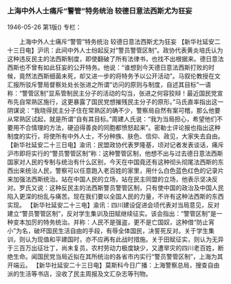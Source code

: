 ### 上海中外人士痛斥“警管”特务统治  较德日意法西斯尤为狂妄

1946-05-26
第1版()
专栏：

　　上海中外人士痛斥“警管”特务统治
    较德日意法西斯尤为狂妄
    【新华社延安二十三日电】沪讯：此间中外人士纷起反对“警员警管区制”。政协代表黄炎培氏认为这种违反民主的法西斯制度，即使翻破了所有法律书，也找不出根据来。德日意法西斯也不曾有如此狂妄的公开特务。他说：“谁想到今天德日意法西斯打败的时候，竟然法西斯细菌未死，却又进一步的将特务予以公开活动”。马叙伦教授在文汇报所驳斥警局督察处处长张进之所谓“访问的原则与制度，自述其目标”一语称：“警管区制”显系管制民主分子的活动的勾当，张进之何容狡辩！最近国民党宣布先自常熟区施行，这更暴露了国民党想摧残民主分子的原形。”马氏直率指出这一阴谋说：“我晓得民主分子住在常熟区的确不少，警察局自然有案可稽，那么他要从常熟区试起，就是所谓“自有其目标。”周建人氏说：“我为当局担心，希望他们不要用不合情理的方法，硬迫得善良的同胞都愤怒起来”。密勒士评论报也指出这种制度的实行，将使所有中外人士，不分种族、肤色、信仰、政见，大家失去自由。
    【新华社延安二十三日电】渝讯：民盟政协代表罗隆基，顷对记者发表谈话，痛斥沪市即将实行的“警员警管区制”称：这种警管区制，他想不出与过去德日意法西斯国家对人民的专制与统治有什么区别，今天在中国竟还有这种彻头彻尾法西斯的东西出来统治人民，警察可以任意跑入老百姓的家里，用什么白色蓝色红色的记录片来加强法西斯统治。站在中国人民的立场，站在民主同盟的立场，他表示坚决反对。罗氏又说：这种反民主的法西斯警员警管区制，只有使中国的政治及中国人民陷入更深的纷乱与痛苦。现在我们要以全国人民的力量，不许有这种法西斯的东西实现。
    【新华社延安二十三电】渝讯：四川建设促进会顷代表对当局意见，反对建立“警员警管区制”，反对学生集训及田赋继续征实。该会指出：“警管区制”是一种变本加厉的特务统治。并称：人民不是强盗，更不是亡国奴，这种借“防止宵小”为名，破坏国民生活自由的手段，有辱全体国民，决誓死反对。关于学生集训，则认为现值和平建国时，亦不应再有此战时措施。关于田赋征实，则认为无异于三百万出征壮丁，尚未复员，农村劳动力极度缺少，又遭旱灾的四川老百姓，断绝生命。闻国民党当局近拟在其所统治的各省市内实行“警员警管区制”，上海为其开端云。
    【新华社延安二十三日电】莫斯科今日广播：上海警察总局，搜查自由派的生活等书店，没收了民主周报及文汇杂志等刊物。

